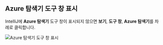 ## <a name="displaying-the-azure-explorer-tool-window"></a>Azure 탐색기 도구 창 표시

IntelliJ에 **Azure 탐색기** 도구 창이 표시되지 않으면 **보기**, **도구 창**, **Azure 탐색기**를 차례로 클릭합니다.

![Azure 탐색기 도구 창 표시](./media/azure-toolkit-for-intellij-show-azure-explorer/show-az-exp-01.png)

